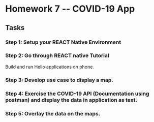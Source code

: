 # Homework 7 -- COVID-19 App
## Tasks
### Step 1:  Setup your REACT Native Environment

### Step 2:  Go through REACT native Tutorial
Build and run Hello applications on phone.
### Step 3:  Develop use case to display a map.
### Step 4:  Exercise the COVID-19 API (Documentation using postman) and display the data in application as text.
### Step 5:  Overlay the data on the maps.
